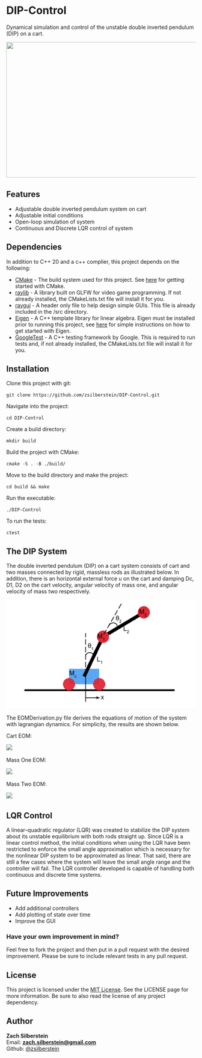 # DIP-Control
Dynamical simulation and control of the unstable double inverted pendulum (DIP) on a cart.
<p align="center">
  <img src="https://github.com/zsilberstein/DIP-Control/blob/main/images/DIP.gif?raw=true" width="640" height="360"/>
</p>

## Features
- Adjustable double inverted pendulum system on cart
- Adjustable initial conditions
- Open-loop simulation of system
- Continuous and Discrete LQR control of system

## Dependencies
In addition to C++ 20 and a c++ complier, this project depends on the following:
- [CMake](https://cmake.org/) - The build system used for this project. See [here](https://cmake.org/download/) for getting started with CMake.
- [raylib](https://www.raylib.com/index.html) - A library built on GLFW for video game programming. If not already installed, the CMakeLists.txt file will install it for you.
- [raygui](https://github.com/raysan5/raygui) - A header only file to help design simple GUIs. This file is already included in the /src directory. 
- [Eigen](http://eigen.tuxfamily.org/) - A C++ template library for linear algebra. Eigen must be installed prior to running this project, see [here](https://eigen.tuxfamily.org/dox/GettingStarted.html) for simple  instructions on how to get started with Eigen.
- [GoogleTest](https://google.github.io/googletest/) - A C++ testing framework by Google. This is required to run tests and, if not already installed, the CMakeLists.txt file will install it for you.


## Installation
Clone this project with git:
```
git clone https://github.com/zsilberstein/DIP-Control.git
```
Navigate into the project:
```
cd DIP-Control
```
Create a build directory:
```
mkdir build
```
Build the project with CMake:
```
cmake -S . -B ./build/
```
Move to the build directory and make the project:
```
cd build && make
```
Run the executable:
```
./DIP-Control
```
To run the tests:
```
ctest
```

## The DIP System
The double inverted pendulum (DIP) on a cart system consists of cart and two masses connected by rigid, massless rods as illustrated below. In addition, there is an horizontal external force u on the cart and damping Dc, D1, D2 on the cart velocity, angular velocity of mass one, and angular velocity of mass two respectively.
<p align="center">
  <img src="https://github.com/zsilberstein/DIP-Control/blob/main/images/DIP_FBD.png?raw=true" width="512" height="288"/>
</p>

The EOMDerivation.py file derives the equations of motion of the system with lagrangian dynamics. For simplicity, the results are shown below.

Cart EOM:  

<img src="https://latex.codecogs.com/svg.image?D_c%20v+m_c\dot{v}+m_1\left(\dot{v}+L_1(\dot{\omega_1}\cos{\theta_1}-\omega_1^2\sin{\theta_1})\right)+m_2\left(\dot{v}+L_1(\dot{\omega_1}\cos{\theta_1}-\omega_1^2\sin{\theta_1})+L_2\left((\dot{\omega_1}+\dot{\omega_2})\cos{(\theta_1+\theta_2)}-(\omega_1+\omega_2)^2\sin{(\theta_1+\theta_2)}\right)\right)-u=0" />


<!-- $$
D_c v + m_c \dot{v} + m_1 \left(\dot{v} + L_1 (\dot{\omega_1} \cos{\theta_1} - \omega_1^2  \sin{\theta_1})\right) + 
m_2 \left(\dot{v} + L_1 (\dot{\omega_1} \cos{\theta_1} - \omega_1^2  \sin{\theta_1}) 
+ L_2 \left((\dot{\omega_1} + \dot{\omega_2})\cos{(\theta_1+\theta_2)} - (\omega_1 + \omega_2)^2\sin{(\theta_1+\theta_2)}\right)\right) - u = 0
$$ -->
Mass One EOM:

<img src="https://latex.codecogs.com/svg.image?D_1\omega_1+m_1%20L_1\left(L_1\dot{\omega_1}-g\sin{\theta_1}+\dot{v}\cos{\theta_1}\right)+\\m_2\left(L_1\left(L_1\dot{\omega_1}-g\sin{\theta_1}+\dot{v}\cos{\theta_1}\right)+L_2\left(-2%20L_1\omega_1\omega_2\sin{\theta_2}-L_1\omega_2^2\sin{\theta_2}+2%20L_1\dot{\omega_1}\cos{\theta_2}+L_1\dot{\omega_2}\cos{\theta_2}+L_2\dot{\omega_1}+L_2\dot{\omega_2}-g\sin{\left(\theta_1+\theta_2\right)}+\dot{v}\cos{\left(\theta_1+\theta_2\right)}\right)\right)=0" />

<!-- $$
D_1 \omega_1 + m_1 L_1 \left(L_1 \dot{\omega_1} - g \sin{\theta_1} + \dot{v} \cos{\theta_1} \right) + \\
m_2 \left(L_1 \left(L_1 \dot{\omega_1} - g \sin{\theta_1} + \dot{v} \cos{\theta_1} \right) + 
L_2 \left(- 2 L_1 \omega_1 \omega_2 \sin{\theta_2} - L_1 \omega_2^2 \sin{\theta_2} + 2 L_1 \dot{\omega_1} \cos{\theta_2} + L_1 \dot{\omega_2} \cos{\theta_2} + L_2 \dot{\omega_1} + L_2 \dot{\omega_2} - g \sin{\left(\theta_1 + \theta_2 \right)} + \dot{v} \cos{\left(\theta_1 + \theta_2 \right)}\right)\right)=0
$$ -->

Mass Two EOM:

<img src="https://latex.codecogs.com/svg.image?D_2\omega_2+m_2%20L_2\left(L_1\omega_1^2\sin{\theta_2}+L_1\dot{\omega_1}\cos{\theta_2}+L_2\dot{\omega_1}+L_2\dot{\omega_2}-g\sin{\left(\theta_1+\theta_2\right)}+\dot{v}\cos{\left(\theta_1+\theta_2\right)}\right)=0" />
<!-- $$
D_2 \omega_2 + m_2 L_2 \left(L_1 \omega_1^2 \sin{\theta_2} + L_1 \dot{\omega_1} \cos{\theta_2} + L_2 \dot{\omega_1} + L_2 \dot{\omega_2} - g \sin{\left(\theta_1 + \theta_2 \right)} + \dot{v} \cos{\left(\theta_1 + \theta_2 \right)}\right)=0
$$ -->

## LQR Control
A linear–quadratic regulator (LQR) was created to stabilize the DIP system about its unstable equilibrium with both rods straight up. Since LQR is a linear control method, the initial conditions when using the LQR have been restricted to enforce the small angle approximation which is necessary for the nonlinear DIP system to be approximated as linear. That said, there are still a few cases where the system will leave the small angle range and the controller will fail. The LQR controller developed is capable of handling both continuous and discrete time systems. 

## Future Improvements
- Add additional controllers
- Add plotting of state over time
- Improve the GUI

### Have your own improvement in mind? 
Feel free to fork the project and then put in a pull request with the desired improvement. Please be sure to include relevant tests in any pull request.

## License
This project is licensed under the [MIT License](https://github.com/zsilberstein/robot-gait-vis/blob/master/LICENSE). See the LICENSE page for more information. Be sure to also read the license of any project dependency. 

## Author
**Zach Silberstein**  
Email: **zach.silberstein@gmail.com**   
Github: [@zsilberstein](https://github.com/zsilberstein)